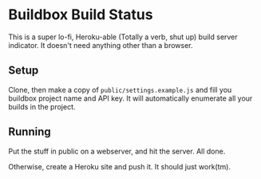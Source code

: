 # Buildbox Build Status

This is a super lo-fi, Heroku-able (Totally a verb, shut up) build server indicator. It doesn't need anything other than a browser.

## Setup

Clone, then make a copy of ```public/settings.example.js``` and fill you buildbox project name and API key. It will automatically enumerate all your builds in the project.

## Running

Put the stuff in public on a webserver, and hit the server. All done.

Otherwise, create a Heroku site and push it. It should just work(tm).
